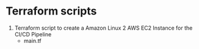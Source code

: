 # Terraform scripts
1. Terraform script to create a Amazon Linux 2 AWS EC2 Instance for the CI/CD Pipeline
   - main.tf

